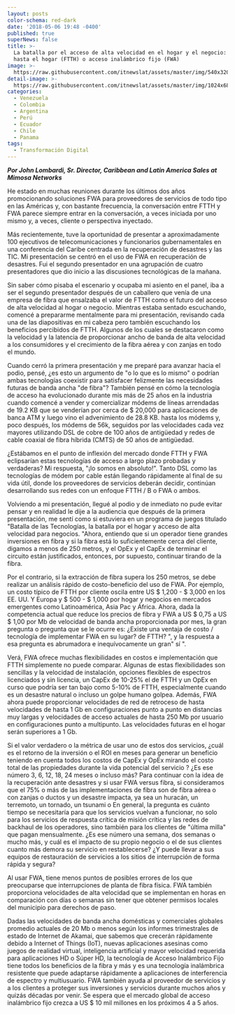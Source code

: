```yaml
---
layout: posts
color-schema: red-dark
date: '2018-05-06 19:48 -0400'
published: true
superNews: false
title: >-
  La batalla por el acceso de alta velocidad en el hogar y el negocio: Fibra
  hasta el hogar (FTTH) o acceso inalámbrico fijo (FWA)
image: >-
  https://raw.githubusercontent.com/itnewslat/assets/master/img/540x320/John-Lombardi-p.jpg
detail-image: >-
  https://raw.githubusercontent.com/itnewslat/assets/master/img/1024x680/John-Lombardi-g.jpg
categories:
  - Venezuela
  - Colombia
  - Argentina
  - Perú
  - Ecuador
  - Chile
  - Panama
tags:
  - Transformación Digital
---
```

_**Por John Lombardi, Sr. Director, Caribbean and Latin America Sales at Mimosa Networks**_

He estado en muchas reuniones durante los últimos dos años promocionando soluciones FWA para proveedores de servicios de todo tipo en las Américas y, con bastante frecuencia, la conversación entre FTTH y FWA parece siempre entrar en la conversación, a veces iniciada por uno mismo y, a veces, cliente o perspectiva inyectado.

Más recientemente, tuve la oportunidad de presentar a aproximadamente 100 ejecutivos de telecomunicaciones y funcionarios gubernamentales en una conferencia del Caribe centrada en la recuperación de desastres y las TIC. Mi presentación se centró en el uso de FWA en recuperación de desastres. Fui el segundo presentador en una agrupación de cuatro presentadores que dio inicio a las discusiones tecnológicas de la mañana.

Sin saber cómo pisaba el escenario y ocupaba mi asiento en el panel, iba a ser el segundo presentador después de un caballero que venía de una empresa de fibra que ensalzaba el valor de FTTH como el futuro del acceso de alta velocidad al hogar o negocio. Mientras estaba sentado escuchando, comencé a prepararme mentalmente para mi presentación, revisando cada una de las diapositivas en mi cabeza pero también escuchando los beneficios percibidos de FTTH. Algunos de los cuales se destacaron como la velocidad y la latencia de proporcionar ancho de banda de alta velocidad a los consumidores y el crecimiento de la fibra aérea y con zanjas en todo el mundo.

Cuando cerró la primera presentación y me preparé para avanzar hacia el podio, pensé, ¿es esto un argumento de "o lo que es lo mismo" o podrían ambas tecnologías coexistir para satisfacer felizmente las necesidades futuras de banda ancha "de fibra"? También pensé en cómo la tecnología de acceso ha evolucionado durante mis más de 25 años en la industria cuando comencé a vender y comercializar módems de líneas arrendadas de 19.2 KB que se venderían por cerca de $ 20,000 para aplicaciones de banca ATM y luego vino el advenimiento de 28.8 KB. hasta los módems y, poco después, los módems de 56k, seguidos por las velocidades cada vez mayores utilizando DSL de cobre de 100 años de antigüedad y redes de cable coaxial de fibra híbrida (CMTS) de 50 años de antigüedad.

¿Estábamos en el punto de inflexión del mercado donde FTTH y FWA eclipsarían estas tecnologías de acceso a largo plazo probadas y verdaderas? Mi respuesta, "¡lo somos en absoluto!". Tanto DSL como las tecnologías de módem por cable están llegando rápidamente al final de su vida útil, donde los proveedores de servicios deberán decidir, continúan desarrollando sus redes con un enfoque FTTH / B o FWA o ambos.

Volviendo a mi presentación, llegué al podio y de inmediato no pude evitar pensar y en realidad le dije a la audiencia que después de la primera presentación, me sentí como si estuviera en un programa de juegos titulado "Batalla de las Tecnologías, la batalla por el hogar y acceso de alta velocidad para negocios. "Ahora, entiendo que si un operador tiene grandes inversiones en fibra y si la fibra está lo suficientemente cerca del cliente, digamos a menos de 250 metros, y el OpEx y el CapEx de terminar el circuito están justificados, entonces, por supuesto, continuar tirando de la fibra.

Por el contrario, si la extracción de fibra supera los 250 metros, se debe realizar un análisis rápido de costo-beneficio del uso de FWA. Por ejemplo, un costo típico de FTTH por cliente oscila entre US $ 1,200 - $ 3,000 en los EE. UU. Y Europa y $ 500 - $ 1,000 por hogar y negocios en mercados emergentes como Latinoamérica, Asia Pac y África. Ahora, dada la competencia actual que reduce los precios de fibra y FWA a US $ 0,75 a US $ 1,00 por Mb de velocidad de banda ancha proporcionada por mes, la gran pregunta o pregunta que se le ocurre es: ¿Existe una ventaja de costo / tecnología de implementar FWA en su lugar? de FTTH? ", y la respuesta a esa pregunta es abrumadora e inequívocamente un gran" sí ".

Verá, FWA ofrece muchas flexibilidades en costos e implementación que FTTH simplemente no puede comparar. Algunas de estas flexibilidades son sencillas y la velocidad de instalación, opciones flexibles de espectros licenciados y sin licencia, un CapEx de 10-25% el de FTTH y un OpEx en curso que podría ser tan bajo como 5-10% de FTTH, especialmente cuando es un desastre natural o incluso un golpe humano golpea. Además, FWA ahora puede proporcionar velocidades de red de retroceso de hasta velocidades de hasta 1 Gb en configuraciones punto a punto en distancias muy largas y velocidades de acceso actuales de hasta 250 Mb por usuario en configuraciones punto a multipunto. Las velocidades futuras en el hogar serán superiores a 1 Gb.

Si el valor verdadero o la métrica de usar uno de estos dos servicios, ¿cuál es el retorno de la inversión o el ROI en meses para generar un beneficio teniendo en cuenta todos los costos de CapEx y OpEx mirando el costo total de las propiedades durante la vida potencial del servicio ? ¿Es ese número 3, 6, 12, 18, 24 meses o incluso más?
Para continuar con la idea de la recuperación ante desastres y si usar FWA versus fibra, si consideramos que el 75% o más de las implementaciones de fibra son de fibra aérea o con zanjas o ductos y un desastre impacta, ya sea un huracán, un terremoto, un tornado, un tsunami o En general, la pregunta es cuánto tiempo se necesitaría para que los servicios vuelvan a funcionar, no solo para los servicios de respuesta crítica de misión crítica y las redes de backhaul de los operadores, sino también para los clientes de "última milla" que pagan mensualmente. ¿Es ese número una semana, dos semanas o mucho más, y cuál es el impacto de su propio negocio o el de sus clientes cuanto más demora su servicio en restablecerse? ¿Y puede llevar a sus equipos de restauración de servicios a los sitios de interrupción de forma rápida y segura?

Al usar FWA, tiene menos puntos de posibles errores de los que preocuparse que interrupciones de planta de fibra física. FWA también proporciona velocidades de alta velocidad que se implementan en horas en comparación con días o semanas sin tener que obtener permisos locales del municipio para derechos de paso.

Dadas las velocidades de banda ancha domésticas y comerciales globales promedio actuales de 20 Mb o menos según los informes trimestrales de estado de Internet de Akamai, que sabemos que crecerán rápidamente debido a Internet of Things (IoT), nuevas aplicaciones asesinas como juegos de realidad virtual, inteligencia artificial y mayor velocidad requerida para aplicaciones HD o Súper HD, la tecnología de Acceso Inalámbrico Fijo tiene todos los beneficios de la fibra y más y es una tecnología inalámbrica resistente que puede adaptarse rápidamente a aplicaciones de interferencia de espectro y multiusuario. FWA también ayuda al proveedor de servicios y a los clientes a proteger sus inversiones y servicios durante muchos años y quizás décadas por venir. Se espera que el mercado global de acceso inalámbrico fijo crezca a US $ 10 mil millones en los próximos 4 a 5 años.

